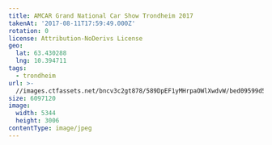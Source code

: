 ```yaml
---
title: AMCAR Grand National Car Show Trondheim 2017
takenAt: '2017-08-11T17:59:49.000Z'
rotation: 0
license: Attribution-NoDerivs License
geo:
  lat: 63.430288
  lng: 10.394711
tags:
  - trondheim
url: >-
  //images.ctfassets.net/bncv3c2gt878/589DpEF1yMHrpaOWlXwdvW/bed09599d57169389afa5fd65e995262/amcar-grand-national-car-show-trondheim-2017_36508138365_o
size: 6097120
image:
  width: 5344
  height: 3006
contentType: image/jpeg
---
```


